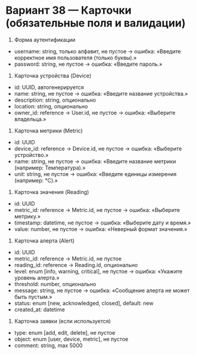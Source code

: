 # Вариант 38 — Карточки (обязательные поля и валидации)

1. Форма аутентификации

- username: string, только алфавит, не пустое → ошибка: «Введите корректное имя пользователя (только буквы).»
- password: string, не пустое → ошибка: «Введите пароль.»

1. Карточка устройства (Device)

- id: UUID, автогенерируется
- name: string, не пустое → ошибка: «Введите название устройства.»
- description: string, опционально
- location: string, опционально
- owner_id: reference -> User.id, не пустое → ошибка: «Выберите владельца.»

1. Карточка метрики (Metric)

- id: UUID
- device_id: reference -> Device.id, не пустое → ошибка: «Выберите устройство.»
- name: string, не пустое → ошибка: «Введите название метрики (например: Температура).»
- unit: string, не пустое → ошибка: «Введите единицы измерения (например: °C).»

1. Карточка значения (Reading)

- id: UUID
- metric_id: reference -> Metric.id, не пустое → ошибка: «Выберите метрику.»
- timestamp: datetime, не пустое → ошибка: «Выберите дату и время.»
- value: number, не пустое → ошибка: «Неверный формат значения.»

1. Карточка алерта (Alert)

- id: UUID
- metric_id: reference -> Metric.id, не пустое
- reading_id: reference -> Reading.id, опционально
- level: enum [info, warning, critical], не пустое → ошибка: «Укажите уровень алерта.»
- threshold: number, опционально
- message: string, не пустое → ошибка: «Сообщение алерта не может быть пустым.»
- status: enum [new, acknowledged, closed], default: new
- created_at: datetime

1. Карточка заявки (если используется)

- type: enum [add, edit, delete], не пустое
- object: enum [user, device, metric], не пустое
- comment: string, max 5000
